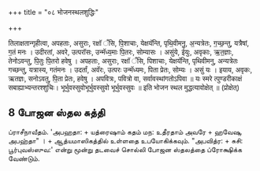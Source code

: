 +++
title = "०८ भोजनस्थलशुद्धिः"

+++

तिलाक्षतान्गृहीत्वा, अपहताः, असुराः, रक्षॉ ँसि, पि॒शाचाः, येक्षयॅन्ति, पृथि॒वीमनु॒, अ॒न्यत्रेतः, ग॒च्छ॒न्तु, यत्रैषां, ग॒तं मनः । उदीरतां, अवरे, उत्परॉसः, उन्मॅध्य॒माः पि॒तरः, सोम्यासः । असुंये, ईयुः, अवृकाः, ऋ॒त॒ज्ञाः, तेनोऽवन्तु, पि॒तुः पि॒तरो हवेषु । अपहताः, असुराः, रक्षॉ ँसि, पिशाचाः, येक्षयॅन्ति, पृथिवीमनु, अन्यत्रेतः गच्छन्तु, यत्रास्य, गतंमनः । उदर्तां, अवॅरः, उत्परः उन्मॅध्यमः, पिता प्रेतः, सोम्यः । असुं यः । इयाय, अवृकः, ऋतज्ञः, सनोऽवतु, पि॒ता प्रेतः, हवेषु । अपवित्रः, पवित्रो वा, सर्वावस्थांगतोऽपिवा ॥ यः स्मरे त्पुण्डरीकाक्षं सबाह्याभ्यन्तरश्शुचिः। भूर्भुवस्सुवोभूर्भुवस्सुवो भूर्भुवस्सुवः ॥ इति भोजन स्थल मुद्धत्यावोक्षेत् ॥ (प्रोक्षेत्) 

## 8 போஜன ஸ்தல சுத்தி

ப்ராசீநாவீதம். 'அபஹதா: + யத்ரைஷாம் கதம் மந: உதீரதாம் அவரே + ஹவேஷு. அபஹ்தா" । + ஆத்யமாஸிகத்தில் உள்ளதை உபயோகிக்கவும். "அபவித்ர: + சுசி: பூர்புவஸ்ஸுவ:' என்று
மூன்று தடவைச் சொல்லி போஜன ஸ்தலத்தை ப்ரோக்ஷிக்க வேண்டும்.
